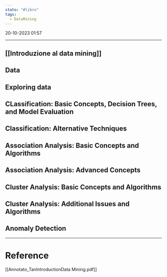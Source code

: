```yaml
---
stato: "#libro"
tags:
  - DataMining
---
```

20-10-2023 01:57

--- 

## [[Introduzione al data mining]]

## Data
## Exploring data
## CLassification: Basic Concepts, Decision Trees, and Model Evaluation
## Classification: Alternative Techniques
## Association Analysis: Basic Concepts and Algorithms
## Association Analysis: Advanced Concepts
## Cluster Analysis: Basic Concepts and Algorithms
## Cluster Analysis: Additional Issues and Algorithms
## Anomaly Detection















--- 
# Reference
[[Annotato_TanIntroductionData Mining.pdf]]